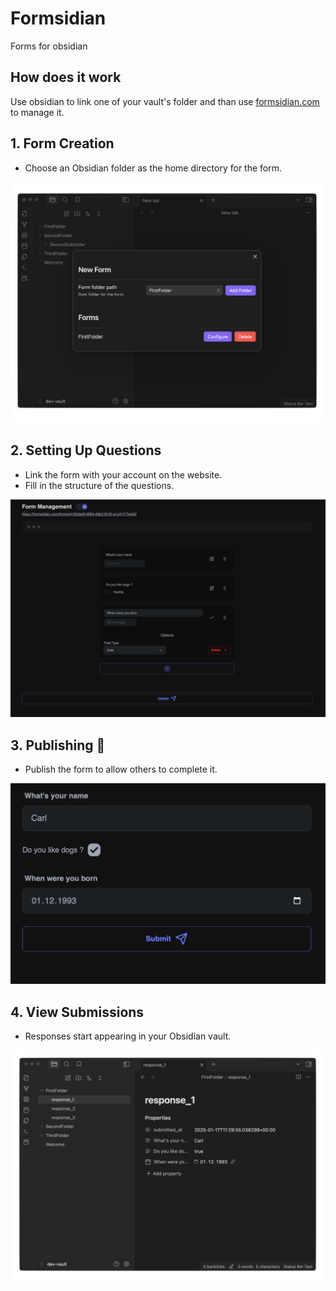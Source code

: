 # Formsidian

Forms for obsidian

## How does it work

Use obsidian to link one of your vault's folder and than use [formsidian.com](https://formsidian.com/) to manage it.


## 1. Form Creation
- Choose an Obsidian folder as the home directory for the form.

![Form Creation](./public/1-form-creation.png)

## 2. Setting Up Questions
- Link the form with your account on the website.
- Fill in the structure of the questions.

![Setting Up Questions](./public/2-form-management.png)

## 3. Publishing 🎉
- Publish the form to allow others to complete it.

![Publishing](./public/3-form-fill.png)

## 4. View Submissions
- Responses start appearing in your Obsidian vault.

![View Submissions](./public/4-form-synced.png)
